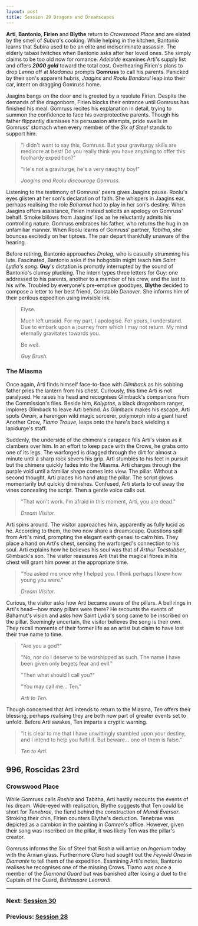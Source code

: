 ```yaml
---
layout: post
title: Session 29 Dragons and Dreamscapes
---
```


**Arti**, **Bantonio**, **Firien** and **Blythe** return to *Crowswood Place* and are elated by the smell of *Subira*'s cooking. While helping in the kitchen, Bantonio learns that Subira used to be an elite and indiscriminate assassin. The elderly tabaxi twitches when Bantonio asks after her loved ones. She simply claims to be too old now for romance. *Adelaide* examines Arti's supply list and offers ***2000 gold*** toward the total cost. Overhearing Firien's plans to drop *Lenna* off at *Madanau* prompts **Gomruss** to call his parents. Panicked by their son's apparent hubris, *Jaagins* and *Roolu Bandorul* leap into their car, intent on dragging Gomruss home.

Jaagins bangs on the door and is greeted by a resolute Firien. Despite the demands of the dragonborn, Firien blocks their entrance until Gomruss has finished his meal. Gomruss recites his explanation in detail, trying to summon the confidence to face his overprotective parents. Though his father flippantly dismisses his persuasion attempts, pride swells in Gomruss' stomach when every member of the *Six of Steel* stands to support him.

> "I didn't want to say this, Gomruss. But your graviturgy skills are mediocre at best! Do you really think you have anything to offer this foolhardy expedition?"
>
> "He's not a graviturge, he's a very naughty boy!"
>
> *Jaagins and Roolu discourage Gomruss.*

Listening to the testimony of Gomruss' peers gives Jaagins pause. Roolu's eyes glisten at her son's declaration of faith. She whispers in Jaagins ear, perhaps realising the role *Bahamut* had to play in her son's destiny. When Jaagins offers assistance, Firien instead solicits an apology on Gomruss' behalf. Smoke billows from Jaagins' lips as he reluctantly admits his controlling nature. Gomruss embraces his father, who returns the hug in an unfamiliar manner. When Roolu learns of Gomruss' partner, *Tabitha*, she bounces excitedly on her tiptoes. The pair depart thankfully unaware of the hearing.

Before retiring, Bantonio approaches *Droleg*, who is casually strumming his lute. Fascinated, Bantonio asks if the hobgoblin might teach him *Saint Lydia's song*. **Guy**'s dictation is promptly interrupted by the sound of Bantonio's clumsy plucking. The intern types three letters for Guy: one addressed to his parents, another to a member of his crew, and the last to his wife. Troubled by everyone's pre-emptive goodbyes, **Blythe** decided to compose a letter to her best friend, Constable *Denover*. She informs him of their perilous expedition using invisible ink.

> Elyse.
>
> Much left unsaid. For my part, I apologise. For yours, I understand. Due to embark upon a journey from which I may not return. My mind eternally gravitates towards you.
>
> Be well.
>
> *Guy Brush.*

### The Miasma

Once again, Arti finds himself face-to-face with *Glimback* as his sobbing father pries the lantern from his chest. Curiously, this time Arti is not paralysed. He raises his head and recognises Glimback's companions from the Commission's files. Beside him, *Kalyptos*, a black dragonborn ranger, implores Glimback to leave Arti behind. As Glimback makes his escape, Arti spots *Owain*, a harengon wild magic sorcerer, polymorph into a giant hare! Another Crow, *Tiamo Trouve*, leaps onto the hare's back wielding a lapidurge's staff.

Suddenly, the underside of the chimera's carapace fills Arti's vision as it clambers over him. In an effort to keep pace with the Crows, he grabs onto one of its legs. The warforged is dragged through the dirt for almost a minute until a sharp rock severs his grip. Arti stumbles to his feet in pursuit but the chimera quickly fades into the Miasma. Arti charges through the purple void until a familiar shape comes into view. The pillar. Without a second thought, Arti places his hand atop the pillar. The script glows momentarily but quickly diminishes. Confused, Arti starts to cut away the vines concealing the script. Then a gentle voice calls out.

> "That won't work. I'm afraid in this moment, Arti, you are dead."
>
> *Dream Visitor.*

Arti spins around. The visitor approaches him, apparently as fully lucid as he. According to them, the two now share a dreamscape. Questions spill from Arti's mind, prompting the elegant earth genasi to calm him. They place a hand on Arti's chest, sensing the warforged's connection to his soul. Arti explains how he believes his soul was that of *Arthur Toestubber*, Glimback's son. The visitor reassures Arti that the magical fibres in his chest will grant him power at the appropriate time.

> "You asked me once why I helped you. I think perhaps I knew how young you were."
>
> *Dream Visitor.*

Curious, the visitor asks how Arti became aware of the pillars. A bell rings in Arti's head—how many pillars were there? He recounts the events of Bahamut's vision and asks how Saint Lydia's song came to be inscribed on the pillar. Seemingly uncertain, the visitor believes the song is their own. They recall moments of their former life as an artist but claim to have lost their true name to time.

> "Are you a god?"
>
> "No, nor do I deserve to be worshipped as such. The name I have been given only begets fear and evil."
>
> "Then what should I call you?"
>
> "You may call me... Ten."
>
> *Arti to Ten.*

Though concerned that Arti intends to return to the Miasma, *Ten* offers their blessing, perhaps realising they are both now part of greater events set to unfold. Before Arti awakes, Ten imparts a cryptic warning.

> "It is clear to me that I have unwittingly stumbled upon your destiny, and I intend to help you fulfil it. But beware... one of them is false."
>
> *Ten to Arti.*

## **996, Roscidas 23rd**

### Crowswood Place

While Gomruss calls *Roshia* and Tabitha, Arti hastily recounts the events of his dream. Wide-eyed with realisation, Blythe suggests that Ten could be short for *Tenebrae*, the fiend behind the construction of *Mundi Eversor*. Stroking their chin, Firien counters Blythe's deduction. Tenebrae was depicted as a cambion in the painting in *Camren*'s office. However, given their song was inscribed on the pillar, it was likely Ten was the pillar's creator.

Gomruss informs the Six of Steel that Roshia will arrive on *Ingenium* today with the Arxian glass. Furthermore *Clara* had sought out the *Feywild Ones* in *Diamante* to tell them of the expedition. Examining Arti's notes, Bantonio realises he recognises one of the missing Crows. Tiamo was once a member of the *Diamond Guard* but was banished after losing a duel to the Captain of the Guard, *Baldassare Leonardi*.

---

### **Next: [Session 30](session-30)**
### **Previous: [Session 28](session-28)**
